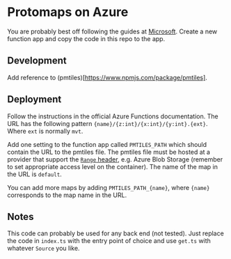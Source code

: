 # Protomaps on Azure

You are probably best off following the guides at [Microsoft](https://learn.microsoft.com/en-us/azure/azure-functions/functions-overview?pivots=programming-language-javascript). Create a new function app and copy the code in this repo to the app.

## Development

Add reference to (pmtiles)[https://www.npmjs.com/package/pmtiles].

## Deployment

Follow the instructions in the official Azure Functions documentation. The URL has the following pattern `{name}/{z:int}/{x:int}/{y:int}.{ext}`. Where `ext` is normally `mvt`.

Add one setting to the function app called `PMTILES_PATH` which should contain the URL to the pmtiles file. The pmtiles file must be hosted at a provider that support the [`Range` header](https://developer.mozilla.org/en-US/docs/Web/HTTP/Headers/Range), e.g. Azure Blob Storage (remember to set appropriate access level on the container). The name of the map in the URL is `default`.

You can add more maps by adding `PMTILES_PATH_{name}`, where `{name}` corresponds to the map name in the URL.

## Notes

This code can probably be used for any back end (not tested). Just replace the code in `index.ts` with the entry point of choice and use `get.ts` with whatever `Source` you like.

